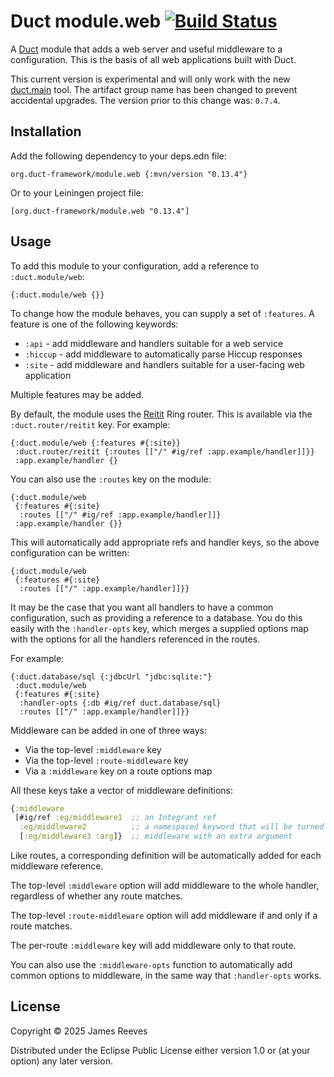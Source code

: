 # Duct module.web [![Build Status](https://github.com/duct-framework/module.web/actions/workflows/test.yml/badge.svg)](https://github.com/duct-framework/module.web/actions/workflows/test.yml)

A [Duct][] module that adds a web server and useful middleware to a
configuration. This is the basis of all web applications built with
Duct.

This current version is experimental and will only work with the new
[duct.main][] tool. The artifact group name has been changed to prevent
accidental upgrades. The version prior to this change was: `0.7.4`.

[duct]: https://github.com/duct-framework/duct
[duct.main]: https://github.com/duct-framework/duct.main

## Installation

Add the following dependency to your deps.edn file:

    org.duct-framework/module.web {:mvn/version "0.13.4"}

Or to your Leiningen project file:

    [org.duct-framework/module.web "0.13.4"]

## Usage

To add this module to your configuration, add a reference to
`:duct.module/web`:

```edn
{:duct.module/web {}}
```

To change how the module behaves, you can supply a set of `:features`.
A feature is one of the following keywords:

- `:api`    - add middleware and handlers suitable for a web service
- `:hiccup` - add middleware to automatically parse Hiccup responses
- `:site`   - add middleware and handlers suitable for a user-facing web
              application

Multiple features may be added.

By default, the module uses the [Reitit][] Ring router. This is
available via the `:duct.router/reitit` key. For example:

```edn
{:duct.module/web {:features #{:site}}
 :duct.router/reitit {:routes [["/" #ig/ref :app.example/handler]]}}
 :app.example/handler {}
```

[reitit]: https://github.com/metosin/reitit

You can also use the `:routes` key on the module:

```edn
{:duct.module/web
 {:features #{:site}
  :routes [["/" #ig/ref :app.example/handler]]}
 :app.example/handler {}}
```

This will automatically add appropriate refs and handler keys, so the above
configuration can be written:

```edn
{:duct.module/web
 {:features #{:site}
  :routes [["/" :app.example/handler]]}}
```

It may be the case that you want all handlers to have a common configuration,
such as providing a reference to a database. You do this easily with the
`:handler-opts` key, which merges a supplied options map with the options for
all the handlers referenced in the routes.

For example:

```edn
{:duct.database/sql {:jdbcUrl "jdbc:sqlite:"}
 :duct.module/web
 {:features #{:site}
  :handler-opts {:db #ig/ref duct.database/sql}
  :routes [["/" :app.example/handler]]}}
```

Middleware can be added in one of three ways:

- Via the top-level `:middleware` key
- Via the top-level `:route-middleware` key
- Via a `:middleware` key on a route options map

All these keys take a vector of middleware definitions:

```clojure
{:middleware
 [#ig/ref :eg/middleware1  ;; an Integrant ref
  :eg/middleware2          ;; a namespaced keyword that will be turned into a ref
  [:eg/middleware3 :arg]}  ;; middleware with an extra argument
```

Like routes, a corresponding definition will be automatically added for
each middleware reference.

The top-level `:middleware` option will add middleware to the whole
handler, regardless of whether any route matches.

The top-level `:route-middleware` option will add middleware if and only
if a route matches.

The per-route `:middleware` key will add middleware only to that route.

You can also use the `:middleware-opts` function to automatically add
common options to middleware, in the same way that `:handler-opts`
works.

## License

Copyright © 2025 James Reeves

Distributed under the Eclipse Public License either version 1.0 or (at
your option) any later version.

